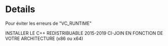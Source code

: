 # Details
Pour éviter les erreurs de "VC_RUNTIME"

INSTALLER LE C++ REDISTRIBUABLE 2015-2019 CI-JOIN EN FONCTION DE VOTRE ARCHITECTURE (x86 ou x64)
